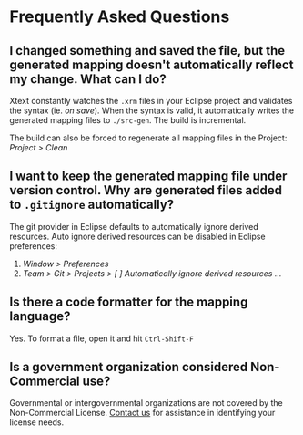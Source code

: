 # Frequently Asked Questions

## I changed something and saved the file, but the generated mapping doesn't automatically reflect my change. What can I do?

Xtext constantly watches the `.xrm` files in your Eclipse project and validates the syntax (ie. *on save*). When the syntax is valid, it automatically writes the generated mapping files to `./src-gen`. The build is incremental.

The build can also be forced to regenerate all mapping files in the Project: _Project > Clean_


## I want to keep the generated mapping file under version control. Why are generated files added to `.gitignore` automatically?

The git provider in Eclipse defaults to automatically ignore derived resources.
Auto ignore derived resources can be disabled in Eclipse preferences: 

1. _Window > Preferences_
2. _Team > Git > Projects > [ ] Automatically ignore derived resources ..._

## Is there a code formatter for the mapping language?

Yes. To format a file, open it and hit `Ctrl-Shift-F`

## Is a government organization considered Non-Commercial use?

Governmental or intergovernmental organizations are not covered by the Non-Commercial License. [Contact us](mailto:info@zazuko.com?subject=XRM) for assistance in identifying your license needs. 
